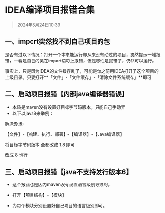 # IDEA编译项目报错合集

> 2024年6月24日10:39

## 一、import突然找不到自己项目的包

是否有过以下情况：打开一个本来能运行却从来没有动过的项目，突然提示一堆报错，一看是自己的类在import语句上报错，但是哪怕是报错了，仍然可以运行。

事实上，只是因为IDEA的文件缓存乱了，可能是你之前用IDEA打开了这个项目的上级目录。只要打开**「文件」-「文件缓存」-「清除文件系统缓存」**即可

## 二、启动项目报错【内部java编译器错误】

* 本质是maven没有设置好目标字节码版本，只能自己手动弄
* 以下以java8来举例：

解决办法:

【文件】-【构建、执行、部署】-【编译器】-【Java编译器】

将目标字节码版本 全都改成 1.8 即可

改成 8 也行

## 三、启动项目报错【java不支持发行版本6】

* 这个报错也是因为maven没有设置语言级别导致的。

* 打开【项目结构】-【模块】
* 为每个模块分别设置好自己项目的语言级别即可。